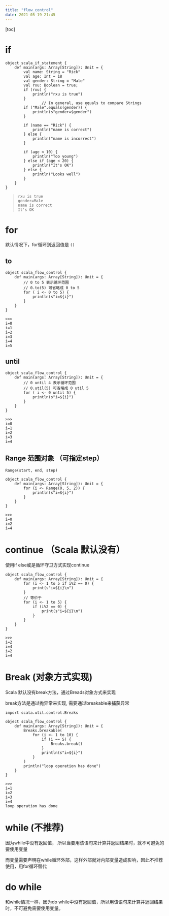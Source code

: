 ```yaml
---
title: "flow_control"
date: 2021-05-19 21:45
---
```

[toc]





# if

```
object scala_if_statement {
    def main(args: Array[String]): Unit = {
        val name: String = "Rick"
        val age: Int = 18
        val gender: String = "Male"
        val rxu: Boolean = true;
        if (rxu) {
            println("rxu is true")
        }
				// In general, use equals to compare Strings 
        if ("Male".equals(gender)) {
            println(s"gender=$gender")
        }

        if (name == "Rick") {
            println("name is correct")
        } else {
            println("name is incorrect")
        }

        if (age < 10) {
            println("Too young")
        } else if (age < 20) {
            println("It's OK")
        } else {
            println("Looks well")
        }
    }
}

```

> ```
> rxu is true
> gender=Male
> name is correct
> It's OK
> ```
>
> 





# for

默认情况下，for循环到返回值是 `()`





## to

```
object scala_flow_control {
    def main(args: Array[String]): Unit = {
        // 0 to 5 表示循环范围
        // 0.to(5) 可省略成 0 to 5
        for ( i <- 0 to 5) {
            println(s"i=${i}")
        }
    }
}

>>>
i=0
i=1
i=2
i=3
i=4
i=5
```





## until

```
object scala_flow_control {
    def main(args: Array[String]): Unit = {
        // 0 until 4 表示循环范围
        // 0.util(5) 可省略成 0 util 5
        for ( i <- 0 until 5) {
            println(s"i=${i}")
        }
    }
}

>>>
i=0
i=1
i=2
i=3
i=4
```







## Range 范围对象 （可指定step）

```
Range(start, end, step)
```



```
object scala_flow_control {
    def main(args: Array[String]): Unit = {
        for (i <- Range(0, 5, 2)) {
            println(s"i=${i}")
        }
    }
}

>>>
i=0
i=2
i=4
```





# continue （Scala 默认没有）

使用if else或是循环守卫方式实现continue

```
object scala_flow_control {
    def main(args: Array[String]): Unit = {
        for (i <- 1 to 5 if i%2 == 0) {
            print(s"i=${i}\n")
        }
        // 等价于
        for (i <- 1 to 5) {
            if (i%2 == 0) {
                print(s"i=${i}\n")
            }
        }
    }
}

>>>
i=2
i=4
i=2
i=4
```







# Break (对象方式实现)

Scala 默认没有break方法，通过Breads对象方式来实现

break方法是通过抛异常来实现, 需要通过breakable来捕获异常

```
import scala.util.control.Breaks

object scala_flow_control {
    def main(args: Array[String]): Unit = {
        Breaks.breakable(
            for (i <- 1 to 10) {
                if (i == 5) {
                    Breaks.break()
                }
                println(s"i=${i}")
            }
        )
        println("loop operation has done")
    }
}

>>>
i=1
i=2
i=3
i=4
loop operation has done
```





# while (不推荐)

因为while中没有返回值， 所以当要用该语句来计算并返回结果时，就不可避免的要使用变量

而变量需要声明在while循环外部，这样外部就对内部变量造成影响，因此不推荐使用，用for循环替代





# do while

和while情况一样，因为do while中没有返回值，所以用该语句来计算并返回结果时，不可避免需要使用变量。